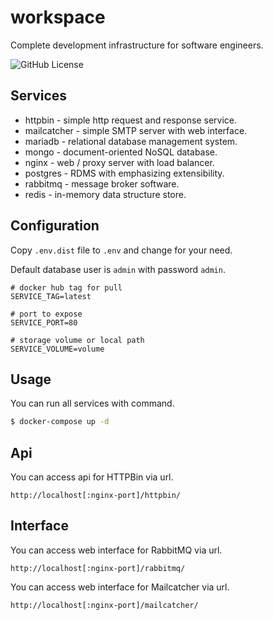 # workspace

Complete development infrastructure for software engineers.

![GitHub License](https://img.shields.io/github/license/opifex/workspace)

## Services

- httpbin \- simple http request and response service.
- mailcatcher \- simple SMTP server with web interface.
- mariadb \- relational database management system.
- mongo \- document-oriented NoSQL database.
- nginx \- web / proxy server with load balancer.
- postgres \- RDMS with emphasizing extensibility.
- rabbitmq \- message broker software.
- redis \- in-memory data structure store.

## Configuration

Copy `.env.dist` file to `.env` and change for your need.

Default database user is `admin` with password `admin`.

```dotenv
# docker hub tag for pull
SERVICE_TAG=latest

# port to expose
SERVICE_PORT=80

# storage volume or local path
SERVICE_VOLUME=volume
```

## Usage

You can run all services with command.

```sh
$ docker-compose up -d
```

## Api

You can access api for HTTPBin via url.

```
http://localhost[:nginx-port]/httpbin/
```

## Interface

You can access web interface for RabbitMQ via url.

```
http://localhost[:nginx-port]/rabbitmq/
```

You can access web interface for Mailcatcher via url.

```
http://localhost[:nginx-port]/mailcatcher/
```
